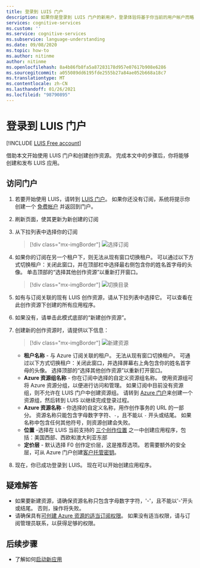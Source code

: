 ```yaml
---
title: 登录到 LUIS 门户
description: 如果你是登录到 LUIS 门户的新用户，登录体验将基于你当前的用户帐户而略有不同。
services: cognitive-services
ms.custom: ''
ms.service: cognitive-services
ms.subservice: language-understanding
ms.date: 09/08/2020
ms.topic: how-to
ms.author: nitinme
author: nitinme
ms.openlocfilehash: 8a4b86fb8fa5a87283178d957e07617b908e6286
ms.sourcegitcommit: a055089dd6195fde2555b27a84ae052b668a18c7
ms.translationtype: MT
ms.contentlocale: zh-CN
ms.lasthandoff: 01/26/2021
ms.locfileid: "98790895"
---
```

# <a name="sign-in-to-luis-portal"></a>登录到 LUIS 门户

[!INCLUDE [LUIS Free account](includes/luis-portal-note.md)]

借助本文开始使用 LUIS 门户和创建创作资源。 完成本文中的步骤后，你将能够创建和发布 LUIS 应用。

## <a name="access-the-portal"></a>访问门户


1. 若要开始使用 LUIS，请转到 [LUIS 门户](https://www.luis.ai)。 如果你还没有订阅，系统将提示你创建一个 [免费帐户](https://azure.microsoft.com//free/cognitive-services/) 并返回到门户。
2. 刷新页面，使其更新为新创建的订阅
3. 从下拉列表中选择你的订阅

    > [!div class="mx-imgBorder"]
    > ![选择订阅](./media/migrate-authoring-key/select-subscription-sign-in-2.png)

4. 如果你的订阅在另一个租户下，则无法从现有窗口切换租户。 可以通过以下方式切换租户：关闭此窗口，并在顶部栏中选择最右侧包含你的姓名首字母的头像。 单击顶部的“选择其他创作资源”以重新打开窗口。

    > [!div class="mx-imgBorder"]
    > ![切换目录](./media/migrate-authoring-key/switch-directories.png)

5. 如有与订阅关联的现有 LUIS 创作资源，请从下拉列表中选择它。 可以查看在此创作资源下创建的所有应用程序。
6. 如果没有，请单击此模式底部的“新建创作资源”。
7.  创建新的创作资源时，请提供以下信息：

    > [!div class="mx-imgBorder"]
    > ![新建资源](./media/migrate-authoring-key/create-new-authoring-resource-2.png)

    * **租户名称** - 与 Azure 订阅关联的租户。 无法从现有窗口切换租户。 可通过以下方式切换租户：关闭此窗口，并选择屏幕右上角包含你的姓名首字母的头像。 选择顶部的“选择其他创作资源”以重新打开窗口。
    * **Azure 资源组名称** - 你在订阅中选择的自定义资源组名称。 使用资源组可将 Azure 资源分组，以便进行访问和管理。 如果订阅中目前没有资源组，则不允许在 LUIS 门户中创建资源组。 请转到 [Azure 门户](https://ms.portal.azure.com/#create/Microsoft.ResourceGroup)来创建一个资源组，然后转到 LUIS 以继续完成登录过程。
    * **Azure 资源名称** - 你选择的自定义名称，用作创作事务的 URL 的一部分。 资源名称只能包含字母数字字符、`-`，且不能以 `-` 开头或结尾。 如果名称中包含任何其他符号，则资源创建会失败。
    * **位置** -选择在 LUIS 当前支持的 [三个创作位置](./luis-reference-regions.md) 之一中创建应用程序，包括：美国西部、西欧和澳大利亚东部
    * **定价层** - 默认选择 F0 创作定价层，这是推荐选项。 若需要额外的安全层，可从 Azure 门户创建[客户托管密钥](./luis-encryption-of-data-at-rest.md#customer-managed-keys-for-language-understanding)。
8. 现在，你已成功登录到 LUIS。 现在可以开始创建应用程序。

## <a name="troubleshooting"></a>疑难解答

* 如果要新建资源，请确保资源名称只包含字母数字字符，'-'，且不能以'-'开头或结尾。 否则，操作将失败。
* 请确保具有[可创建 Azure 资源的适当订阅权限](../../role-based-access-control/rbac-and-directory-admin-roles.md#azure-roles)。 如果没有适当权限，请与订阅管理员联系，以获得足够的权限。

## <a name="next-steps"></a>后续步骤

* 了解如何[启动新应用](luis-how-to-start-new-app.md)
